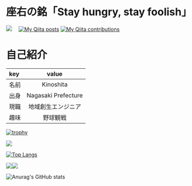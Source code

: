 # 座右の銘「Stay hungry, stay foolish」

![](https://komarev.com/ghpvc/?username=kinoshitaken123)  　[![My Qiita posts](https://qiita-badge.apiapi.app/s/kinoshitaken123/posts.svg)](http://qiita.com/kinoshitaken123)       [![My Qiita contributions](https://qiita-badge.apiapi.app/s/kinoshitaken123/contributions.svg)](http://qiita.com/kinoshitaken123)

# 自己紹介

 | key | value |
 | :--- | :---: |
 | 名前 | Kinoshita |
 | 出身 | Nagasaki Prefecture|
 | 現職 |地域創生エンジニア|
 | 趣味 | 野球観戦|

[![trophy](https://github-profile-trophy.vercel.app/?username=kinoshitaken123&theme=vue)](https://github.com/ryo-ma/github-profile-trophy)


![](https://github-profile-summary-cards.vercel.app/api/cards/profile-details?username=kinoshitaken123&theme=vue)


[![Top Langs](https://github-readme-stats.vercel.app/api/top-langs/?username=kinoshitaken123&layout=compact)](https://github.com/anuraghazra/github-readme-stats)


![](https://github-profile-summary-cards.vercel.app/api/cards/repos-per-language?username=kinoshitaken123&theme=vue)![](https://github-profile-summary-cards.vercel.app/api/cards/most-commit-language?username=kinoshitaken123&theme=vue)

![Anurag's GitHub stats](https://github-readme-stats.vercel.app/api?username=kinoshitaken123&show_icons=true&theme=vue)

<!--
**kinoshitaken123/kinoshitaken123** is a ✨ _special_ ✨ repository because its `README.md` (this file) appears on your GitHub profile.

Here are some ideas to get you started:

- 🔭 I’m currently working on ...
- 🌱 I’m currently learning ...
- 👯 I’m looking to collaborate on ...
- 🤔 I’m looking for help with ...
- 💬 Ask me about ...
- 📫 How to reach me: ...
- 😄 Pronouns: ...
- ⚡ Fun fact: ...
-->
